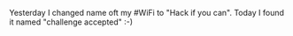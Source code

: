 Yesterday I changed name oft my #WiFi to "Hack if you can". Today I found it named "challenge accepted" :-)